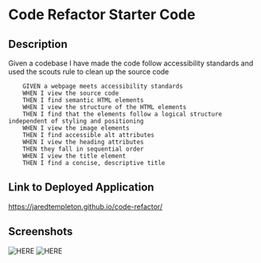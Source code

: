 # Code Refactor Starter Code

## Description
Given a codebase I have made the code follow accessibility standards and used the scouts rule to clean up the source code

		GIVEN a webpage meets accessibility standards
		WHEN I view the source code
		THEN I find semantic HTML elements
		WHEN I view the structure of the HTML elements
		THEN I find that the elements follow a logical structure independent of styling and positioning
		WHEN I view the image elements
		THEN I find accessible alt attributes
		WHEN I view the heading attributes
		THEN they fall in sequential order 
		WHEN I view the title element
		THEN I find a concise, descriptive title

## Link to Deployed Application
https://jaredtempleton.github.io/code-refactor/

## Screenshots
![HERE](https://i.imgur.com/Y88kCs7.png)
![HERE](https://i.imgur.com/lTz70Bv.png)
